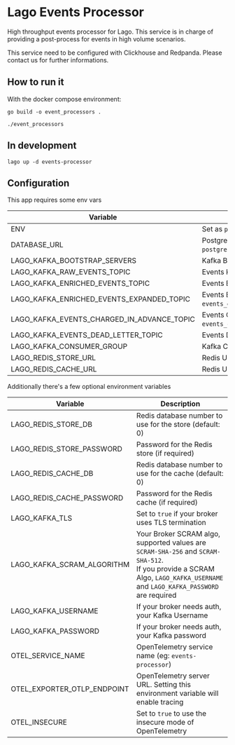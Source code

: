 # Lago Events Processor

High throughput events processor for Lago.
This service is in charge of providing a post-process for events in high volume scenarios.

This service need to be configured with Clickhouse and Redpanda. Please contact us for further informations.


## How to run it

With the docker compose environment:

```shell
go build -o event_processors .

./event_processors
```

## In development

```
lago up -d events-processor
```

## Configuration

This app requires some env vars

| Variable                                    | Description                                                                                   |
|---------------------------------------------|-----------------------------------------------------------------------------------------------|
| ENV                                         | Set as `production` to not load `.env` file                                                   |
| DATABASE_URL                                | PostgreSQL server URL (eg: `postgresql://lago_user:lago_password@lago_server:5432/lago_db`)   |
| LAGO_KAFKA_BOOTSTRAP_SERVERS                | Kafka Broker URL with port (eg: `redpanda:9092`)                                              |
| LAGO_KAFKA_RAW_EVENTS_TOPIC                 | Events Kafka Topic (eg: `events_raw`)                                                         |
| LAGO_KAFKA_ENRICHED_EVENTS_TOPIC            | Events Enriched Kafka Topic (eg: `events_enriched`)                                           |
| LAGO_KAFKA_ENRICHED_EVENTS_EXPANDED_TOPIC   | Events Enriched Expanded Kafka Topic (eg: `events_enriched_expanded`)                         |
| LAGO_KAFKA_EVENTS_CHARGED_IN_ADVANCE_TOPIC  | Events Charge In Advance Kafka Topic (eg: `events_charge_in_advance`)                         |
| LAGO_KAFKA_EVENTS_DEAD_LETTER_TOPIC         | Events Dead Letter Queue (eg: `events_dead_letter`)                                           |
| LAGO_KAFKA_CONSUMER_GROUP                   | Kafka Consumer Group Name for Post Processing                                                 |
| LAGO_REDIS_STORE_URL                        | Redis URL to store subscription refresh IDs                                                   |
| LAGO_REDIS_CACHE_URL                        | Redis URL to store charge usage cache entries                                                 |


Additionally there's a few optional environment variables

| Variable                      | Description                                                                                                                        |
|-------------------------------|------------------------------------------------------------------------------------------------------------------------------------|
| LAGO_REDIS_STORE_DB           | Redis database number to use for the store (default: 0)                                                                            |
| LAGO_REDIS_STORE_PASSWORD     | Password for the Redis store (if required)                                                                                         |
| LAGO_REDIS_CACHE_DB           | Redis database number to use for the cache (default: 0)                                                                            |
| LAGO_REDIS_CACHE_PASSWORD     | Password for the Redis cache (if required)                                                                                         |
| LAGO_KAFKA_TLS                | Set to `true` if your broker uses TLS termination                                                                                  |
| LAGO_KAFKA_SCRAM_ALGORITHM    | Your Broker SCRAM algo, supported values are `SCRAM-SHA-256` and `SCRAM-SHA-512`. <br> If you provide a SCRAM Algo, `LAGO_KAFKA_USERNAME` and `LAGO_KAFKA_PASSWORD` are required |
| LAGO_KAFKA_USERNAME           | If your broker needs auth, your Kafka Username                                                                                     |
| LAGO_KAFKA_PASSWORD           | If your broker needs auth, your Kafka password                                                                                     |
| OTEL_SERVICE_NAME             | OpenTelemetry service name (eg: `events-processor`)                                                                                |
| OTEL_EXPORTER_OTLP_ENDPOINT   | OpenTelemetry server URL. Setting this environment variable will enable tracing                                                    |
| OTEL_INSECURE                 | Set to `true` to use the insecure mode of OpenTelemetry                                                                            |
